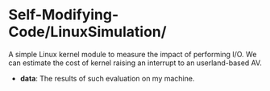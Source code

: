 # Self-Modifying-Code/LinuxSimulation/

A simple Linux kernel module to measure the impact of performing I/O. We can estimate the cost of kernel raising an interrupt to an userland-based AV.

* **data**: The results of such evaluation on my machine.
